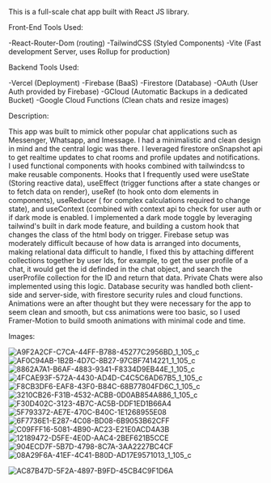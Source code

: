 This is a full-scale chat app built with React JS library.

Front-End Tools Used:

-React-Router-Dom (routing)
-TailwindCSS (Styled Components)
-Vite (Fast development Server, uses Rollup for production)

Backend Tools Used:

-Vercel (Deployment)
-Firebase (BaaS)
-Firestore (Database)
-OAuth (User Auth provided by Firebase)
-GCloud (Automatic Backups in a dedicated Bucket)
-Google Cloud Functions (Clean chats and resize images)


Description:
                                                              
This app was built to mimick other popular chat applications such as Messenger, Whatsapp, and Imessage. I had a minimalistic and clean design in mind and
the central logic was there. I leveraged firestore onSnapshot api to get realtime updates to chat rooms and profile updates and notifications. I used 
functional components with hooks combined with tailwindcss to make reusable components. Hooks that I frequently used were useState (Storing reactive data),
 useEffect (trigger functions after a state changes or to fetch data on render), useRef (to hook onto dom elements in components), useReducer ( for complex
 calculations required to change state), and useContext (combined with context api to check for user auth or if dark mode is enabled. I implemented a dark
 mode toggle by leveraging tailwind's built in dark mode feature, and building a custom hook that changes the class of the html body on trigger. Firebase
 setup was moderately difficult because of how data is arranged into documents, making relational data difficult to handle, I fixed this by attaching 
 different collections together by user Ids, for example, to get the user profile of a chat, it would get the id definded in the chat object, and search 
 the userProfile collection for the ID and return that data. Private Chats were also implemented using this logic. Database security was handled both 
 client-side and server-side, with firestore security rules and cloud functions. Animations were an after thought but they were necessary for the app to 
 seem clean and smooth, but css animations were too basic, so I used Framer-Motion to build smooth animations with minimal code and time.


Images:

![A9F2A2CF-C7CA-44FF-B788-45277C2956BD_1_105_c](https://user-images.githubusercontent.com/106203431/184762322-c765ca00-e524-480e-9f56-a006ca75a568.jpeg)
![AF0C94AB-1B2B-4D7C-8B27-97CBF7414221_1_105_c](https://user-images.githubusercontent.com/106203431/184762362-e02b6dae-a873-4d6c-aa98-d8990a06db6a.jpeg)
![8862A7A1-B6AF-4883-9341-F8334D9EB44E_1_105_c](https://user-images.githubusercontent.com/106203431/184762392-27ca1be0-9eaf-4a9e-a92d-af33285a5973.jpeg)
![4FCAE93F-572A-4430-AD4D-C4C5C6AD67B5_1_105_c](https://user-images.githubusercontent.com/106203431/184762427-dadbc123-f305-4f26-8d73-a520d2a6c49b.jpeg)
![F8CB3DF6-EAF8-43F0-B84C-68B77804FD6C_1_105_c](https://user-images.githubusercontent.com/106203431/184762439-216e788f-380e-447a-b9b2-22e3e9db9c2c.jpeg)
![3210CB26-F31B-4532-ACBB-0D0AB854A886_1_105_c](https://user-images.githubusercontent.com/106203431/184762490-1d47adf8-2a0d-4c00-8d5d-0c273fb9b159.jpeg)
![F30D402C-3123-4B7C-AC5B-DDF1ED1B66A4](https://user-images.githubusercontent.com/106203431/184762523-c9afa90d-f64e-44c7-8cb2-efeba07fb13e.jpeg)
![5F793372-AE7E-470C-B40C-1E1268955E08](https://user-images.githubusercontent.com/106203431/184762545-d9a9b200-128d-42ff-8bf7-95a92eebfe47.jpeg)
![6F7736E1-E287-4C08-BD08-6B9053B62CFF](https://user-images.githubusercontent.com/106203431/184762599-d051f3ac-bf7d-41d7-80e8-0c01e3fe4d07.jpeg)
![C09FFF16-5081-4B90-AC23-E21E0ACD4A3B](https://user-images.githubusercontent.com/106203431/184762614-b66ddd58-72b6-454c-83bf-b5f8f4f05efc.jpeg)
![12189472-D5FE-4E0D-AAC4-2BEF621B5CCE](https://user-images.githubusercontent.com/106203431/184762631-2d6b1454-105d-45b4-b834-d9d892e6e81a.jpeg)
![904ECD7F-5B7D-4798-8C7A-3AA2227BC4CF](https://user-images.githubusercontent.com/106203431/184762649-ae0e22bb-c634-4026-b085-db054c820139.jpeg)![08A29F6A-41EF-4C41-B80D-AD17E9571013_1_105_c](https://user-images.githubusercontent.com/106203431/184762700-b581249d-b7a8-444c-970d-cf0512ed1a42.jpeg)

![AC87B47D-5F2A-4897-B9FD-45CB4C9F1D6A](https://user-images.githubusercontent.com/106203431/184762662-3b2f294f-94f8-4970-9200-f33126b9eb62.jpeg)
